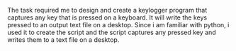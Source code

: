  The task required me to design and create a keylogger program that captures any key that is pressed on a keyboard. It will write the keys pressed to an output text file on a desktop. Since i am familiar with python, i used it to create the script and the script captures any pressed key and writes them to a text file on a desktop.

